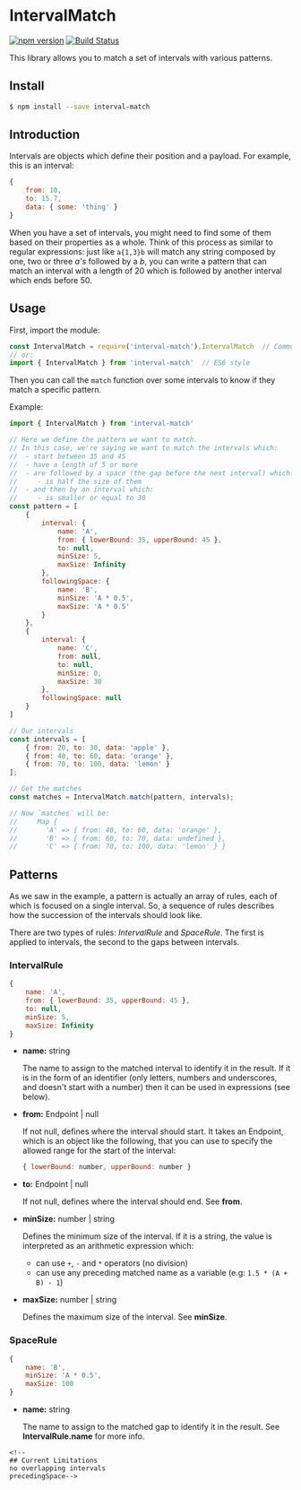 # IntervalMatch

[![npm version](https://badge.fury.io/js/interval-match.svg)](https://badge.fury.io/js/interval-match)
[![Build Status](https://travis-ci.org/danieleds/interval-match.svg?branch=master)](https://travis-ci.org/danieleds/interval-match)
<!-- [![npm version](https://img.shields.io/npm/v/interval-match.svg?maxAge=2592000)](https://www.npmjs.com/package/interval-match)
[![npm](https://img.shields.io/npm/dm/interval-match.svg?maxAge=2592000)]()-->

This library allows you to match a set of intervals with various patterns.

## Install

```sh
$ npm install --save interval-match
```

## Introduction

Intervals are objects which define their position and a payload. For example, this is an interval:

```js
{
    from: 10,
    to: 15.7,
    data: { some: 'thing' }
}
```

When you have a set of intervals, you might need to find some of them based on their properties as a whole.
Think of this process as similar to regular expressions: just like `a{1,3}b` will match any string composed by one, two or three *a's* followed by a *b*, you can write a pattern that can match an interval with a length of 20 which is followed by another interval which ends before 50.

## Usage

First, import the module:

```js
const IntervalMatch = require('interval-match').IntervalMatch  // CommonJS / Node style
// or:
import { IntervalMatch } from 'interval-match'  // ES6 style
```
Then you can call the `match` function over some intervals to know if they match a specific pattern.

Example:

```js
import { IntervalMatch } from 'interval-match'

// Here we define the pattern we want to match.
// In this case, we're saying we want to match the intervals which:
//  - start between 35 and 45
//  - have a length of 5 or more
//  - are followed by a space (the gap before the next interval) which:
//     - is half the size of them
//  - and then by an interval which:
//     - is smaller or equal to 30
const pattern = [
    {
        interval: {
            name: 'A',
            from: { lowerBound: 35, upperBound: 45 },
            to: null,
            minSize: 5,
            maxSize: Infinity
        },
        followingSpace: {
            name: 'B',
            minSize: 'A * 0.5',
            maxSize: 'A * 0.5'
        }
    },
    {
        interval: {
            name: 'C',
            from: null,
            to: null,
            minSize: 0,
            maxSize: 30
        },
        followingSpace: null
    }
]

// Our intervals
const intervals = [
    { from: 20, to: 30, data: 'apple' },
    { from: 40, to: 60, data: 'orange' },
    { from: 70, to: 100, data: 'lemon' }
];

// Get the matches
const matches = IntervalMatch.match(pattern, intervals);

// Now `matches` will be:
//     Map {
//       'A' => { from: 40, to: 60, data: 'orange' },
//       'B' => { from: 60, to: 70, data: undefined },
//       'C' => { from: 70, to: 100, data: 'lemon' } }
```

## Patterns

As we saw in the example, a pattern is actually an array of rules, each of which is focused on a single interval. So, a sequence of rules describes how the succession of the intervals should look like.

There are two types of rules: *IntervalRule* and *SpaceRule*. The first is applied to intervals, the second to the gaps between intervals.

### IntervalRule

```js
{
    name: 'A',
    from: { lowerBound: 35, upperBound: 45 },
    to: null,
    minSize: 5,
    maxSize: Infinity
}
```

* **name:** string

   The name to assign to the matched interval to identify it in the result. If it is in the form of an identifier (only letters, numbers and underscores, and doesn't start with a number) then it can be used in expressions (see below).
   
* **from:** Endpoint | null

   If not null, defines where the interval should start. It takes an Endpoint, which is an object like the following, that you can use to specify the allowed range for the start of the interval:
   
   ```js
   { lowerBound: number, upperBound: number }
   ```

* **to:** Endpoint | null

   If not null, defines where the interval should end. See **from**.

* **minSize:** number | string

   Defines the minimum size of the interval. If it is a string, the value is interpreted as an arithmetic expression which:
     * can use `+`, `-` and `*` operators (no division)
     * can use any preceding matched name as a variable (e.g: `1.5 * (A + B) - 1`)

* **maxSize:** number | string

   Defines the maximum size of the interval. See **minSize**.

### SpaceRule

```js
{
    name: 'B',
    minSize: 'A * 0.5',
    maxSize: 100
}
```

* **name:** string

   The name to assign to the matched gap to identify it in the result. See **IntervalRule.name** for more info.

```
<!--
## Current Limitations
no overlapping intervals
precedingSpace-->
